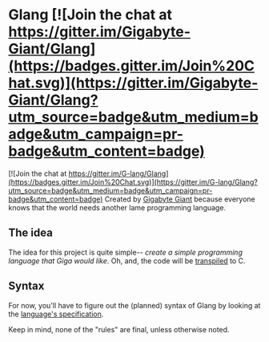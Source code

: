 # Glang [![Join the chat at https://gitter.im/Gigabyte-Giant/Glang](https://badges.gitter.im/Join%20Chat.svg)](https://gitter.im/Gigabyte-Giant/Glang?utm_source=badge&utm_medium=badge&utm_campaign=pr-badge&utm_content=badge)

[![Join the chat at https://gitter.im/G-lang/Glang](https://badges.gitter.im/Join%20Chat.svg)](https://gitter.im/G-lang/Glang?utm_source=badge&utm_medium=badge&utm_campaign=pr-badge&utm_content=badge)
Created by [Gigabyte Giant](https://github.com/Gigabyte-Giant) because everyone knows that the world needs another lame programming language.

## The idea
The idea for this project is quite simple-- *create a simple programming language that Giga would like*.
Oh, and, the code will be [transpiled](https://en.wikipedia.org/wiki/Source-to-source_compiler) to C.

## Syntax
For now, you'll have to figure out the (planned) syntax of Glang by looking at the [language's specification](https://github.com/Gigabyte-Giant/Glang/blob/master/languageSpec.txt).

Keep in mind, none of the "rules" are final, unless otherwise noted.
